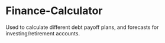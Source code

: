 # Finance-Calculator
Used to calculate different debt payoff plans, and forecasts for investing/retirement accounts.
